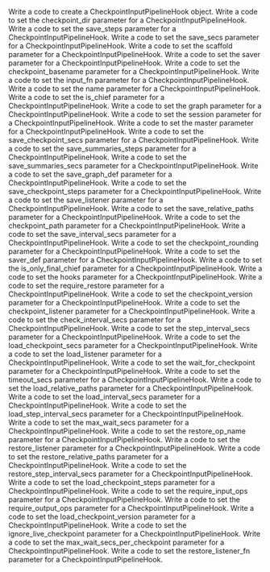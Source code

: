Write a code to create a CheckpointInputPipelineHook object.
Write a code to set the checkpoint_dir parameter for a CheckpointInputPipelineHook.
Write a code to set the save_steps parameter for a CheckpointInputPipelineHook.
Write a code to set the save_secs parameter for a CheckpointInputPipelineHook.
Write a code to set the scaffold parameter for a CheckpointInputPipelineHook.
Write a code to set the saver parameter for a CheckpointInputPipelineHook.
Write a code to set the checkpoint_basename parameter for a CheckpointInputPipelineHook.
Write a code to set the input_fn parameter for a CheckpointInputPipelineHook.
Write a code to set the name parameter for a CheckpointInputPipelineHook.
Write a code to set the is_chief parameter for a CheckpointInputPipelineHook.
Write a code to set the graph parameter for a CheckpointInputPipelineHook.
Write a code to set the session parameter for a CheckpointInputPipelineHook.
Write a code to set the master parameter for a CheckpointInputPipelineHook.
Write a code to set the save_checkpoint_secs parameter for a CheckpointInputPipelineHook.
Write a code to set the save_summaries_steps parameter for a CheckpointInputPipelineHook.
Write a code to set the save_summaries_secs parameter for a CheckpointInputPipelineHook.
Write a code to set the save_graph_def parameter for a CheckpointInputPipelineHook.
Write a code to set the save_checkpoint_steps parameter for a CheckpointInputPipelineHook.
Write a code to set the save_listener parameter for a CheckpointInputPipelineHook.
Write a code to set the save_relative_paths parameter for a CheckpointInputPipelineHook.
Write a code to set the checkpoint_path parameter for a CheckpointInputPipelineHook.
Write a code to set the save_interval_secs parameter for a CheckpointInputPipelineHook.
Write a code to set the checkpoint_rounding parameter for a CheckpointInputPipelineHook.
Write a code to set the saver_def parameter for a CheckpointInputPipelineHook.
Write a code to set the is_only_final_chief parameter for a CheckpointInputPipelineHook.
Write a code to set the hooks parameter for a CheckpointInputPipelineHook.
Write a code to set the require_restore parameter for a CheckpointInputPipelineHook.
Write a code to set the checkpoint_version parameter for a CheckpointInputPipelineHook.
Write a code to set the checkpoint_listener parameter for a CheckpointInputPipelineHook.
Write a code to set the check_interval_secs parameter for a CheckpointInputPipelineHook.
Write a code to set the step_interval_secs parameter for a CheckpointInputPipelineHook.
Write a code to set the load_checkpoint_secs parameter for a CheckpointInputPipelineHook.
Write a code to set the load_listener parameter for a CheckpointInputPipelineHook.
Write a code to set the wait_for_checkpoint parameter for a CheckpointInputPipelineHook.
Write a code to set the timeout_secs parameter for a CheckpointInputPipelineHook.
Write a code to set the load_relative_paths parameter for a CheckpointInputPipelineHook.
Write a code to set the load_interval_secs parameter for a CheckpointInputPipelineHook.
Write a code to set the load_step_interval_secs parameter for a CheckpointInputPipelineHook.
Write a code to set the max_wait_secs parameter for a CheckpointInputPipelineHook.
Write a code to set the restore_op_name parameter for a CheckpointInputPipelineHook.
Write a code to set the restore_listener parameter for a CheckpointInputPipelineHook.
Write a code to set the restore_relative_paths parameter for a CheckpointInputPipelineHook.
Write a code to set the restore_step_interval_secs parameter for a CheckpointInputPipelineHook.
Write a code to set the load_checkpoint_steps parameter for a CheckpointInputPipelineHook.
Write a code to set the require_input_ops parameter for a CheckpointInputPipelineHook.
Write a code to set the require_output_ops parameter for a CheckpointInputPipelineHook.
Write a code to set the load_checkpoint_version parameter for a CheckpointInputPipelineHook.
Write a code to set the ignore_live_checkpoint parameter for a CheckpointInputPipelineHook.
Write a code to set the max_wait_secs_per_checkpoint parameter for a CheckpointInputPipelineHook.
Write a code to set the restore_listener_fn parameter for a CheckpointInputPipelineHook.